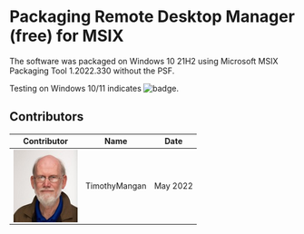 # Packaging Remote Desktop Manager (free) for MSIX

The software was packaged on Windows 10 21H2 using Microsoft MSIX Packaging Tool 1.2022.330 without the PSF.


Testing on Windows 10/11 indicates ![badge](https://img.shields.io/badge/-Full%20Fidelity-brightgreen?style=for-the-badge).



## Contributors

| Contributor | Name | Date |
|----|----|----|
| [<img src="/media/Contributors/TimMangan.jpg" align="left" Height="128" />](/media/Contributors/TimMangan.jpg) | TimothyMangan | May 2022 |

